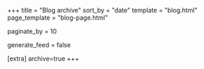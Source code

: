 +++
title = "Blog archive"
sort_by = "date"
template = "blog.html"
page_template = "blog-page.html"

paginate_by = 10

generate_feed = false

[extra]
archive=true
+++